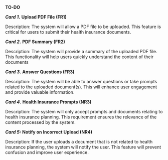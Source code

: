**TO-DO**

**_Card 1_.** **Upload PDF File (FR1)**
   
   Description: The system will allow a PDF file to be uploaded. This feature is critical for users to submit their health insurance documents.
   
**_Card 2_.** **PDF Summary (FR2)**
   
   Description: The system will provide a summary of the uploaded PDF file. This functionality will help users quickly understand the content of their documents
   
**_Card 3_.** **Answer Questions (FR3)**
   
   Description: The system will be able to answer questions or take prompts related to the uploaded document(s). This will enhance user engagement and provide valuable information.
   
**_Card 4_.** **Health Insurance Prompts (NR3)**
   
   Description: The system will only accept prompts and documents relating to health insurance planning. This requirement ensures the relevance of the content processed by the system.
   
**_Card 5:_** **Notify on Incorrect Upload (NR4)**
   
   Description: If the user uploads a document that is not related to health insurance planning, the system will notify the user. This feature will prevent confusion and improve user experience.
